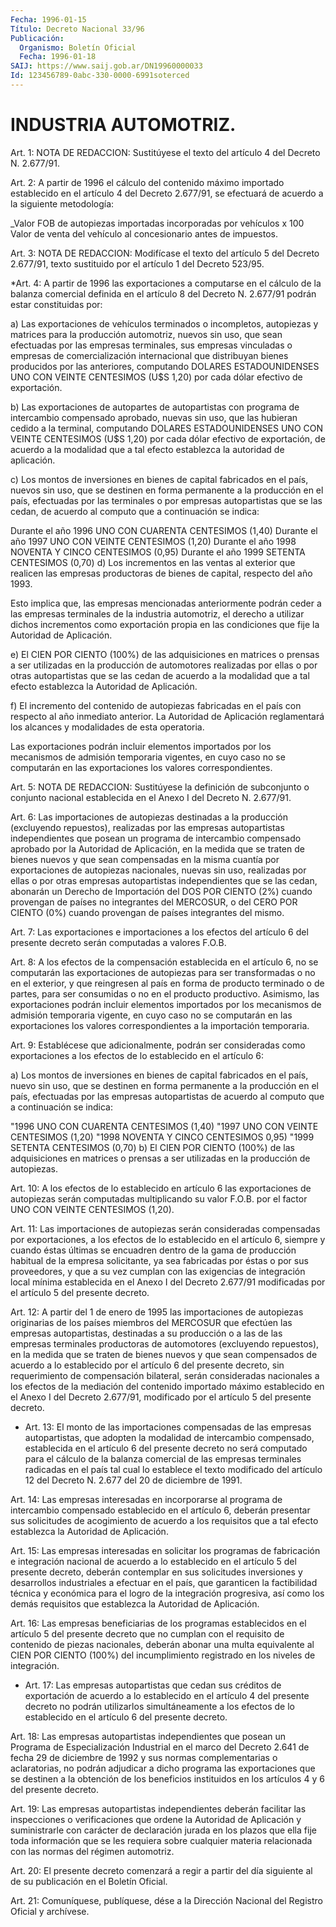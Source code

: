 ```yaml
---
Fecha: 1996-01-15
Título: Decreto Nacional 33/96
Publicación:
  Organismo: Boletín Oficial
  Fecha: 1996-01-18
SAIJ: https://www.saij.gob.ar/DN19960000033
Id: 123456789-0abc-330-0000-6991soterced
---
```

# INDUSTRIA AUTOMOTRIZ.

<a id="1"></a>
Art. 1: NOTA DE REDACCION: Sustitúyese el texto del artículo 4 del Decreto N. 2.677/91.

<a id="2"></a>
Art. 2: A partir de 1996 el cálculo del contenido máximo importado establecido en el artículo  4  del Decreto 2.677/91, se efectuará de acuerdo a la siguiente metodología:

_Valor FOB de autopiezas importadas  incorporadas  por  vehículos x 100 Valor de venta del vehículo al concesionario antes de impuestos.

<a id="3"></a>
Art.  3: NOTA DE REDACCION: Modifícase el texto del artículo 5 del Decreto 2.677/91, texto sustituido por el artículo 1 del Decreto 523/95.

<a id="4"></a>
*Art. 4:  A  partir  de  1996  las exportaciones a computarse en el cálculo de la balanza comercial  definida  en  el  artículo 8 del Decreto N. 2.677/91 podrán estar constituidas por:

a)   Las  exportaciones  de  vehículos  terminados  o  incompletos, autopiezas  y  matrices  para  la producción automotriz, nuevos sin uso, que sean efectuadas por las  empresas terminales, sus empresas vinculadas  o  empresas  de  comercialización  internacional  que distribuyan  bienes  producidos  por  las  anteriores,   computando DOLARES  ESTADOUNIDENSES  UNO CON VEINTE CENTESIMOS (U$S 1,20) por cada dólar efectivo de exportación.

b) Las exportaciones de autopartes de autopartistas con programa de intercambio compensado aprobado, nuevas sin uso, que las hubieran cedido a la terminal, computando DOLARES ESTADOUNIDENSES UNO CON VEINTE CENTESIMOS (U$S 1,20) por cada dólar efectivo de exportación, de acuerdo a la modalidad que a tal efecto establezca la autoridad de aplicación.

c) Los montos de inversiones  en bienes de capital fabricados en el país, nuevos sin uso, que se destinen  en  forma  permanente  a  la producción en el país, efectuadas por las terminales o por empresas autopartistas  que  se  las  cedan,  de  acuerdo  al  computo que a continuación se indica:

Durante  el  año  1996   UNO  CON   CUARENTA  CENTESIMOS  (1,40) Durante el año 1997 UNO CON VEINTE CENTESIMOS (1,20) Durante  el  año  1998   NOVENTA  Y  CINCO    CENTESIMOS  (0,95) Durante el año 1999 SETENTA CENTESIMOS (0,70) d)  Los  incrementos  en  las  ventas al exterior que realicen  las empresas productoras de bienes de  capital,  respecto del año 1993.

Esto  implica  que,  las empresas mencionadas anteriormente  podrán ceder a las empresas terminales  de  la  industria  automotriz,  el derecho  a  utilizar  dichos incrementos como exportación propia en las condiciones que fije la Autoridad de Aplicación.

e) El CIEN POR CIENTO (100%)  de  las adquisiciones en matrices o prensas a ser utilizadas en la producción de automotores realizadas por ellas o por otras autopartistas que  se  las cedan de acuerdo a la modalidad que a tal efecto establezca la Autoridad de Aplicación.

f) El incremento del contenido de autopiezas fabricadas  en el país con  respecto al año inmediato anterior. La Autoridad de Aplicación reglamentará  los  alcances  y  modalidades  de  esta  operatoria.

Las exportaciones  podrán  incluir  elementos  importados  por  los mecanismos de admisión temporaria vigentes, en cuyo caso no se computarán en las exportaciones los valores correspondientes.

<a id="5"></a>
Art.  5: NOTA DE REDACCION: Sustitúyese la definición de subconjunto o conjunto  nacional establecida en el Anexo I del Decreto N. 2.677/91.

<a id="6"></a>
Art. 6: Las importaciones de autopiezas destinadas a la producción (excluyendo repuestos), realizadas por  las  empresas autopartistas independientes  que  posean  un programa de intercambio  compensado aprobado por la Autoridad de Aplicación, en la medida que se traten de bienes nuevos y que sean compensadas  en  la  misma  cuantía por exportaciones  de autopiezas nacionales, nuevas sin uso, realizadas por ellas o por  otras empresas autopartistas independientes que se las cedan, abonarán un Derecho de Importación del DOS POR CIENTO (2%) cuando provengan  de países no integrantes del MERCOSUR, o del CERO POR CIENTO (0%) cuando provengan  de  países  integrantes del mismo.

<a id="7"></a>
Art.  7:  Las  exportaciones  e  importaciones a los efectos  del artículo 6 del presente decreto serán  computadas  a  valores F.O.B.

<a id="8"></a>
Art.  8:  A  los  efectos  de  la compensación establecida en  el artículo 6, no se computarán las exportaciones  de  autopiezas para ser transformadas o no en el exterior, y que reingresen  al país en forma de producto terminado o de partes, para ser consumidas  o  no en  el  producto  productivo.  Asimismo,  las  exportaciones podrán incluir  elementos  importados  por  los  mecanismos   de  admisión temporaria vigente, en cuyo caso no se computarán en las exportaciones    los  valores  correspondientes  a  la  importación temporaria.

<a id="9"></a>
Art. 9: Establécese  que  adicionalmente,  podrán ser consideradas como exportaciones a los efectos de lo establecido  en  el artículo 6:

a) Los montos de inversiones en bienes de capital fabricados  en el país,  nuevo  sin  uso,  que  se  destinen en forma permanente a la producción en el país, efectuadas por las empresas autopartistas de acuerdo  al computo que a continuación  se  indica:

"1996     UNO  CON  CUARENTA CENTESIMOS (1,40) "1997     UNO CON VEINTE CENTESIMOS (1,20) "1998     NOVENTA Y CINCO CENTESIMOS 0,95) "1999     SETENTA CENTESIMOS (0,70) b) El CIEN  POR  CIENTO  (100%) de las adquisiciones en matrices o prensas  a  ser  utilizadas  en  la  producción  de  autopiezas.

<a id="10"></a>
Art.  10: A los efectos de  lo  establecido  en  artículo  6  las exportaciones de autopiezas serán computadas multiplicando su valor F.O.B.    por  el  factor  UNO  CON  VEINTE  CENTESIMOS  (1,20).

<a id="11"></a>
Art. 11:  Las  importaciones  de  autopiezas  serán consideradas compensadas por exportaciones, a los efectos de lo  establecido  en el  artículo  6, siempre y cuando éstas últimas se encuadren dentro de la gama de producción habitual de la empresa solicitante, ya sea fabricadas por  éstas o por sus proveedores, y que a su vez cumplan con las exigencias  de  integración  local mínima establecida en el Anexo  I del Decreto 2.677/91 modificadas  por  el  artículo  5  del presente decreto.

<a id="12"></a>
Art. 12:  A  partir  del 1 de enero de 1995 las importaciones de autopiezas originarias de  los  países  miembros  del  MERCOSUR que efectúen las empresas autopartistas, destinadas a su producción o a las    de   las  empresas  terminales  productoras  de  automotores (excluyendo repuestos), en la medida que se traten de bienes nuevos y que sean compensados  de acuerdo a lo establecido por el artículo 6 del presente decreto, sin  requerimiento  de  compensación bilateral, serán consideradas nacionales a los efectos  de  la mediación del contenido importado máximo establecido en el Anexo I del  Decreto 2.677/91, modificado por el artículo 5 del presente decreto.

<a id="13"></a>
* Art. 13: El  monto  de  las importaciones compensadas de las empresas autopartistas, que adopten  la  modalidad  de  intercambio compensado,  establecida  en el artículo 6 del presente decreto  no será computado para el cálculo  de  la  balanza  comercial  de  las empresas  terminales  radicadas en el país tal cual lo establece el texto modificado del artículo  12 del Decreto N. 2.677  del 20 de diciembre de 1991.

<a id="14"></a>
Art. 14: Las empresas interesadas en incorporarse  al programa de intercambio  compensado  establecido  en  el  artículo  6,  deberán presentar    sus  solicitudes  de  acogimiento  de  acuerdo  a  los requisitos que  a  tal efecto establezca la Autoridad de Aplicación.

<a id="15"></a>
Art. 15: Las empresas  interesadas  en solicitar los programas de fabricación e integración nacional de acuerdo  a  lo establecido en el  artículo  5  del  presente decreto, deberán contemplar  en  sus solicitudes inversiones y desarrollos industriales a efectuar en el país, que garanticen la  factibilidad  técnica  y económica para el logro de la integración progresiva, así como los  demás  requisitos que establezca la Autoridad de Aplicación.

<a id="16"></a>
Art. 16: Las empresas beneficiarias de los programas establecidos en  el  artículo  5  del  presente  decreto  que  no cumplan con el requisito  de  contenido de piezas nacionales, deberán  abonar  una multa equivalente  al  CIEN  POR  CIENTO (100%) del incumplimiento registrado en los niveles de integración.

<a id="17"></a>
* Art. 17: Las empresas autopartistas que cedan sus créditos de exportación  de  acuerdo  a  lo  establecido  en  el artículo 4 del presente  decreto  no  podrán  utilizarlos  simultáneamente  a  los efectos de lo establecido en el artículo 6 del  presente decreto.

<a id="18"></a>
Art. 18: Las  empresas autopartistas independientes que posean un Programa de Especialización Industrial en el marco del Decreto 2.641 de fecha 29 de diciembre  de  1992  y  sus normas complementarias o aclaratorias, no podrán adjudicar a dicho programa las exportaciones  que  se destinen a la obtención  de  los  beneficios instituidos  en  los  artículos  4  y  6  del  presente decreto.

<a id="19"></a>
Art.  19:  Las  empresas  autopartistas  independientes  deberán facilitar las inspecciones o verificaciones que ordene la Autoridad de Aplicación y suministrarle con carácter de declaración jurada en los plazos que ella fije toda información que se les requiera sobre cualquier materia relacionada con las normas del régimen automotriz.

<a id="20"></a>
Art. 20: El presente  decreto  comenzará a regir a partir del día siguiente al de su publicación en el Boletín Oficial.

<a id="21"></a>
Art.  21: Comuníquese, publíquese, dése a la Dirección  Nacional del Registro Oficial y archívese.